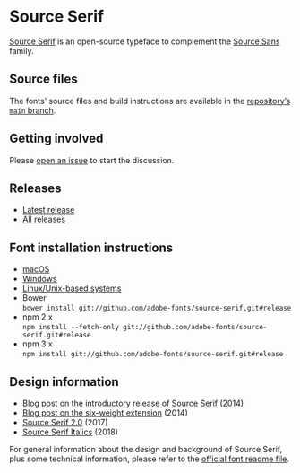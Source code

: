 # Source Serif

[Source Serif](https://adobe-fonts.github.io/source-serif/) is an open-source typeface to complement the [Source Sans](https://github.com/adobe-fonts/source-sans-pro) family.

## Source files

The fonts’ source files and build instructions are available in the [repository’s `main` branch](https://github.com/adobe-fonts/source-serif/tree/main).


## Getting involved

Please [open an issue](https://github.com/adobe-fonts/source-serif/issues) to start the discussion.


## Releases

* [Latest release](../../releases/latest)
* [All releases](../../releases)


## Font installation instructions

* [macOS](https://support.apple.com/en-us/HT201749)
* [Windows](https://www.microsoft.com/en-us/Typography/TrueTypeInstall.aspx)
* [Linux/Unix-based systems](https://github.com/adobe-fonts/source-code-pro/issues/17#issuecomment-8967116)
* Bower<br/>
	`bower install git://github.com/adobe-fonts/source-serif.git#release`
* npm 2.x<br/>
	`npm install --fetch-only git://github.com/adobe-fonts/source-serif.git#release`
* npm 3.x<br/>
	`npm install git://github.com/adobe-fonts/source-serif.git#release`


## Design information

* [Blog post on the introductory release of Source Serif](https://blog.typekit.com/2014/05/20/source-serif-pro/) (2014)  
* [Blog post on the six-weight extension](https://blog.typekit.com/2014/12/11/source-serif-update-three-new-weights/) (2014)  
* [Source Serif 2.0](https://blog.typekit.com/2017/01/10/introducing-source-serif-2-0/) (2017)  
* [Source Serif Italics](https://blog.typekit.com/2018/08/16/source-serif-italics/) (2018)  

For general information about the design and background of Source Serif, plus some technical information, please refer to the [official font readme file](https://github.com/adobe-fonts/source-serif/wiki/Source-Serif-Readme).  
